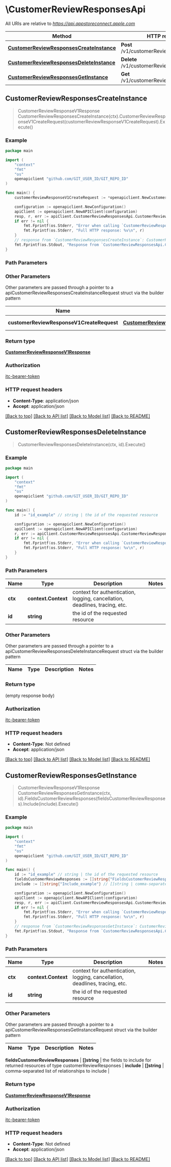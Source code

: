 # \CustomerReviewResponsesApi

All URIs are relative to *https://api.appstoreconnect.apple.com*

Method | HTTP request | Description
------------- | ------------- | -------------
[**CustomerReviewResponsesCreateInstance**](CustomerReviewResponsesApi.md#CustomerReviewResponsesCreateInstance) | **Post** /v1/customerReviewResponses | 
[**CustomerReviewResponsesDeleteInstance**](CustomerReviewResponsesApi.md#CustomerReviewResponsesDeleteInstance) | **Delete** /v1/customerReviewResponses/{id} | 
[**CustomerReviewResponsesGetInstance**](CustomerReviewResponsesApi.md#CustomerReviewResponsesGetInstance) | **Get** /v1/customerReviewResponses/{id} | 



## CustomerReviewResponsesCreateInstance

> CustomerReviewResponseV1Response CustomerReviewResponsesCreateInstance(ctx).CustomerReviewResponseV1CreateRequest(customerReviewResponseV1CreateRequest).Execute()



### Example

```go
package main

import (
    "context"
    "fmt"
    "os"
    openapiclient "github.com/GIT_USER_ID/GIT_REPO_ID"
)

func main() {
    customerReviewResponseV1CreateRequest := *openapiclient.NewCustomerReviewResponseV1CreateRequest(*openapiclient.NewCustomerReviewResponseV1CreateRequestData("Type_example", *openapiclient.NewCustomerReviewResponseV1CreateRequestDataAttributes("ResponseBody_example"), *openapiclient.NewCustomerReviewResponseV1CreateRequestDataRelationships(*openapiclient.NewCustomerReviewResponseV1CreateRequestDataRelationshipsReview(*openapiclient.NewCustomerReviewResponseV1RelationshipsReviewData("Type_example", "Id_example"))))) // CustomerReviewResponseV1CreateRequest | CustomerReviewResponse representation

    configuration := openapiclient.NewConfiguration()
    apiClient := openapiclient.NewAPIClient(configuration)
    resp, r, err := apiClient.CustomerReviewResponsesApi.CustomerReviewResponsesCreateInstance(context.Background()).CustomerReviewResponseV1CreateRequest(customerReviewResponseV1CreateRequest).Execute()
    if err != nil {
        fmt.Fprintf(os.Stderr, "Error when calling `CustomerReviewResponsesApi.CustomerReviewResponsesCreateInstance``: %v\n", err)
        fmt.Fprintf(os.Stderr, "Full HTTP response: %v\n", r)
    }
    // response from `CustomerReviewResponsesCreateInstance`: CustomerReviewResponseV1Response
    fmt.Fprintf(os.Stdout, "Response from `CustomerReviewResponsesApi.CustomerReviewResponsesCreateInstance`: %v\n", resp)
}
```

### Path Parameters



### Other Parameters

Other parameters are passed through a pointer to a apiCustomerReviewResponsesCreateInstanceRequest struct via the builder pattern


Name | Type | Description  | Notes
------------- | ------------- | ------------- | -------------
 **customerReviewResponseV1CreateRequest** | [**CustomerReviewResponseV1CreateRequest**](CustomerReviewResponseV1CreateRequest.md) | CustomerReviewResponse representation | 

### Return type

[**CustomerReviewResponseV1Response**](CustomerReviewResponseV1Response.md)

### Authorization

[itc-bearer-token](../README.md#itc-bearer-token)

### HTTP request headers

- **Content-Type**: application/json
- **Accept**: application/json

[[Back to top]](#) [[Back to API list]](../README.md#documentation-for-api-endpoints)
[[Back to Model list]](../README.md#documentation-for-models)
[[Back to README]](../README.md)


## CustomerReviewResponsesDeleteInstance

> CustomerReviewResponsesDeleteInstance(ctx, id).Execute()



### Example

```go
package main

import (
    "context"
    "fmt"
    "os"
    openapiclient "github.com/GIT_USER_ID/GIT_REPO_ID"
)

func main() {
    id := "id_example" // string | the id of the requested resource

    configuration := openapiclient.NewConfiguration()
    apiClient := openapiclient.NewAPIClient(configuration)
    r, err := apiClient.CustomerReviewResponsesApi.CustomerReviewResponsesDeleteInstance(context.Background(), id).Execute()
    if err != nil {
        fmt.Fprintf(os.Stderr, "Error when calling `CustomerReviewResponsesApi.CustomerReviewResponsesDeleteInstance``: %v\n", err)
        fmt.Fprintf(os.Stderr, "Full HTTP response: %v\n", r)
    }
}
```

### Path Parameters


Name | Type | Description  | Notes
------------- | ------------- | ------------- | -------------
**ctx** | **context.Context** | context for authentication, logging, cancellation, deadlines, tracing, etc.
**id** | **string** | the id of the requested resource | 

### Other Parameters

Other parameters are passed through a pointer to a apiCustomerReviewResponsesDeleteInstanceRequest struct via the builder pattern


Name | Type | Description  | Notes
------------- | ------------- | ------------- | -------------


### Return type

 (empty response body)

### Authorization

[itc-bearer-token](../README.md#itc-bearer-token)

### HTTP request headers

- **Content-Type**: Not defined
- **Accept**: application/json

[[Back to top]](#) [[Back to API list]](../README.md#documentation-for-api-endpoints)
[[Back to Model list]](../README.md#documentation-for-models)
[[Back to README]](../README.md)


## CustomerReviewResponsesGetInstance

> CustomerReviewResponseV1Response CustomerReviewResponsesGetInstance(ctx, id).FieldsCustomerReviewResponses(fieldsCustomerReviewResponses).Include(include).Execute()



### Example

```go
package main

import (
    "context"
    "fmt"
    "os"
    openapiclient "github.com/GIT_USER_ID/GIT_REPO_ID"
)

func main() {
    id := "id_example" // string | the id of the requested resource
    fieldsCustomerReviewResponses := []string{"FieldsCustomerReviewResponses_example"} // []string | the fields to include for returned resources of type customerReviewResponses (optional)
    include := []string{"Include_example"} // []string | comma-separated list of relationships to include (optional)

    configuration := openapiclient.NewConfiguration()
    apiClient := openapiclient.NewAPIClient(configuration)
    resp, r, err := apiClient.CustomerReviewResponsesApi.CustomerReviewResponsesGetInstance(context.Background(), id).FieldsCustomerReviewResponses(fieldsCustomerReviewResponses).Include(include).Execute()
    if err != nil {
        fmt.Fprintf(os.Stderr, "Error when calling `CustomerReviewResponsesApi.CustomerReviewResponsesGetInstance``: %v\n", err)
        fmt.Fprintf(os.Stderr, "Full HTTP response: %v\n", r)
    }
    // response from `CustomerReviewResponsesGetInstance`: CustomerReviewResponseV1Response
    fmt.Fprintf(os.Stdout, "Response from `CustomerReviewResponsesApi.CustomerReviewResponsesGetInstance`: %v\n", resp)
}
```

### Path Parameters


Name | Type | Description  | Notes
------------- | ------------- | ------------- | -------------
**ctx** | **context.Context** | context for authentication, logging, cancellation, deadlines, tracing, etc.
**id** | **string** | the id of the requested resource | 

### Other Parameters

Other parameters are passed through a pointer to a apiCustomerReviewResponsesGetInstanceRequest struct via the builder pattern


Name | Type | Description  | Notes
------------- | ------------- | ------------- | -------------

 **fieldsCustomerReviewResponses** | **[]string** | the fields to include for returned resources of type customerReviewResponses | 
 **include** | **[]string** | comma-separated list of relationships to include | 

### Return type

[**CustomerReviewResponseV1Response**](CustomerReviewResponseV1Response.md)

### Authorization

[itc-bearer-token](../README.md#itc-bearer-token)

### HTTP request headers

- **Content-Type**: Not defined
- **Accept**: application/json

[[Back to top]](#) [[Back to API list]](../README.md#documentation-for-api-endpoints)
[[Back to Model list]](../README.md#documentation-for-models)
[[Back to README]](../README.md)

